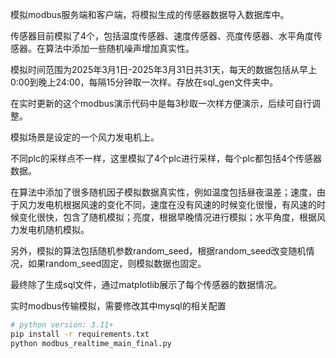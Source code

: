 

模拟modbus服务端和客户端，将模拟生成的传感器数据导入数据库中。



传感器目前模拟了4个，包括温度传感器、速度传感器、亮度传感器、水平角度传感器。在算法中添加一些随机噪声增加真实性。



模拟时间范围为2025年3月1日-2025年3月31日共31天，每天的数据包括从早上0:00到晚上24:00，每隔15分钟取一次样。存放在sql_gen文件夹中。

在实时更新的这个modbus演示代码中是每3秒取一次样方便演示，后续可自行调整。



模拟场景是设定的一个风力发电机上。

不同plc的采样点不一样，这里模拟了4个plc进行采样，每个plc都包括4个传感器数据。

在算法中添加了很多随机因子模拟数据真实性，例如温度包括昼夜温差；速度，由于风力发电机根据风速的变化不同，速度在没有风速的时候变化很慢，有风速的时候变化很快，包含了随机模拟；亮度，根据早晚情况进行模拟；水平角度，根据风力发电机随机模拟。



另外，模拟的算法包括随机参数random_seed，根据random_seed改变随机情况，如果random_seed固定，则模拟数据也固定。



最终除了生成sql文件，通过matplotlib展示了每个传感器的数据情况。



实时modbus传输模拟，需要修改其中mysql的相关配置

```bash
# python version: 3.11+
pip install -r requirements.txt
python modbus_realtime_main_final.py
```

